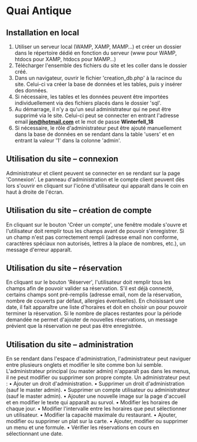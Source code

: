# Quai Antique

## Installation en local
1.	Utiliser un serveur local (WAMP, XAMP, MAMP…) et créer un dossier dans le répertoire dédié en fonction du serveur (www pour WAMP, htdocs pour XAMP, htdocs pour MAMP…)
2.	Télécharger l'ensemble des fichiers du site et les coller dans le dossier créé.
3.	Dans un navigateur, ouvrir le fichier 'creation_db.php' à la racince du site. Celui-ci va créer la base de données et les tables, puis y insérer des données.
4.	Si nécessaire, les tables et les données peuvent être importées individuellement via des fichiers placés dans le dossier 'sql'.
5.	Au démarrage, il n'y a qu'un seul administrateur qui ne peut être supprimé via le site. Celui-ci peut se connecter en entrant l'adresse email **jon@hotmail.com** et le mot de passe **Winterfell_18**
6.	Si nécessaire, le rôle d'administrateur peut être ajouté manuellement dans la base de données en se rendant dans la table 'users' et en entrant la valeur '1' dans la colonne 'admin'.

## Utilisation du site – connexion
Administrateur et client peuvent se connecter en se rendant sur la page 'Connexion'. Le panneau d'administration et le compte client peuvent dès lors s'ouvrir en cliquant sur l'icône d'utilisateur qui apparaît dans le coin en haut à droite de l'écran.

## Utilisation du site – création de compte
En cliquant sur le bouton 'Créer un compte', une fenêtre modale s'ouvre et l'utilisateur doit remplir tous les champs avant de pouvoir s'enregistrer. Si un champ n'est pas correctement rempli (adresse email non conforme, caractères spéciaux non autorisés, lettres à la place de nombres, etc.), un message d'erreur apparaît.

## Utilisation du site – réservation
En cliquant sur le bouton 'Réserver', l'utilisateur doit remplir tous les champs afin de pouvoir valider sa réservation. S'il est déjà connecté, certains champs sont pré-remplis (adresse email, nom de la réservation, nombre de couverts par défaut, allergies éventuelles). En choisissant une date, il fait apparaître une liste d'horaires et doit en choisir un pour pouvoir terminer la réservation. Si le nombre de places restantes pour la période demandée ne permet d'ajouter de nouvelles réservations, un message prévient que la réservation ne peut pas être enregistrée.

## Utilisation du site – administration
En se rendant dans l'espace d'administration, l'administrateur peut naviguer entre plusieurs onglets et modifier le site comme bon lui semble. L'administrateur principal (ou master admin) n'apparaît pas dans les menus, il ne peut modifier ou supprimer son propre compte.
Un administrateur peut : 
•	Ajouter un droit d'administration.
•	Supprimer un droit d'administration (sauf le master admin).
•	Supprimer un compte utilisateur ou administrateur (sauf le master admin).
•	Ajouter une nouvelle image sur la page d'accueil et en modifier le texte qui apparaît au survol.
•	Modifier les horaires de chaque jour.
•	Modifier l'intervalle entre les horaires que peut sélectionner un utilisateur.
•	Modifier la capacité maximale du restaurant.
•	Ajouter, modifier ou supprimer un plat sur la carte.
•	Ajouter, modifier ou supprimer un menu et une formule.
•	Vérifier les réservations en cours en sélectionnant une date.
